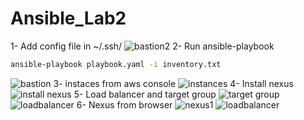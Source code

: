 # Ansible_Lab2
1- Add config file in ~/.ssh/
![bastion2](https://user-images.githubusercontent.com/63955669/219490265-3f09abf7-8fc0-4caa-b282-ee019faf6654.png)
2- Run ansible-playbook 
```bash
ansible-playbook playbook.yaml -i inventory.txt
```
![bastion](https://user-images.githubusercontent.com/63955669/219491223-c91602d7-9796-488a-8a62-6793348eac48.png)
3- instaces from aws console
![instances](https://user-images.githubusercontent.com/63955669/219491355-e70dfe52-c5e5-48b2-8dab-7f1555b1a118.png)
4- Install nexus 
![install nexus](https://user-images.githubusercontent.com/63955669/219491778-ea99363e-e10b-431d-9327-68279e198537.png)
5- Load balancer and target group 
![target group](https://user-images.githubusercontent.com/63955669/219491835-367d2f02-bafa-4532-8c74-efc366b7bca2.png)
![loadbalancer](https://user-images.githubusercontent.com/63955669/219491860-adce61cc-92dd-43ad-9006-6bdecacc977a.png)
6- Nexus from browser 
![nexus1](https://user-images.githubusercontent.com/63955669/219491926-8250ab4b-dcd5-4c68-b622-db44ba4c132f.png)
![loadbalancer](https://user-images.githubusercontent.com/63955669/219492329-add8dccd-dcf9-4035-a7a5-b2fdb2b2ca79.png)
